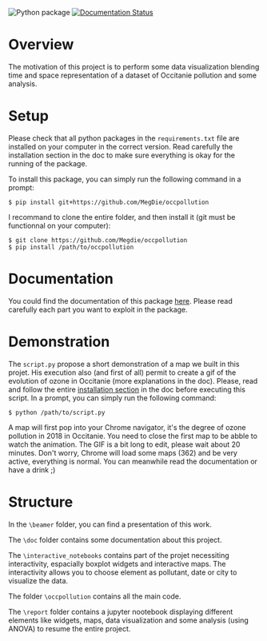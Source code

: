 
![Python package](https://github.com/MegDie/occpollution/workflows/Python%20package/badge.svg)
[![Documentation Status](https://readthedocs.org/projects/occpollution/badge/?version=latest)](https://occpollution.readthedocs.io/en/latest/?badge=latest)

# Overview

The motivation of this project is to perform some data visualization blending time and space representation of a dataset of Occitanie pollution and some analysis.


# Setup

Please check that all python packages in the `requirements.txt` file are installed on your computer in the correct version. Read carefully the installation section in the doc to make sure everything is okay for the running of the package.

To install this package, you can simply run the following command in a prompt:

    $ pip install git+https://github.com/MegDie/occpollution

I recommand to clone the entire folder, and then install it (git must be functionnal on your computer): 

    $ git clone https://github.com/Megdie/occpollution
    $ pip install /path/to/occpollution
    

# Documentation

You could find the documentation of this package [here](https://occpollution.readthedocs.io/en/latest/). Please read carefully each part you want to exploit in the package.

# Demonstration

The `script.py` propose a short demonstration of a map we built in this projet. His execution also (and first of all) permit to create a gif of the evolution of ozone in Occitanie (more explanations in the doc). Please, read and follow the entire [installation section](https://occpollution.readthedocs.io/en/latest/installation/installation.html) in the doc before executing this script. In a prompt, you can simply run the following command:
    
    $ python /path/to/script.py

A map will first pop into your Chrome navigator, it's the degree of ozone pollution in 2018 in Occitanie. You need to close the first map to be abble to watch the animation. The GIF is a bit long to edit, please wait about 20 minutes. Don't worry, Chrome will load some maps (362) and be very active, everything is normal. You can meanwhile read the documentation or have a drink ;)

# Structure

In the `\beamer` folder, you can find a presentation of this work.

The `\doc` folder contains some documentation about this project.

The `\interactive_notebooks` contains part of the projet necessiting interactivity, espacially boxplot widgets and interactive maps. The interactivity allows you to choose element as pollutant, date or city to visualize the data.

The folder `\occpollution` contains all the main code.

The `\report` folder contains a jupyter nootebook displaying different elements like widgets, maps, data visualization and some analysis (using ANOVA) to resume the entire project.